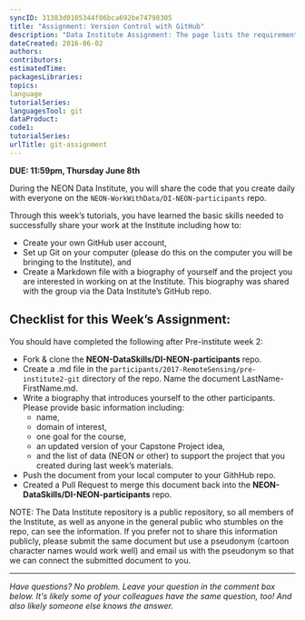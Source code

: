 ```yaml
---
syncID: 31383d0105344f06bca692be74798305
title: "Assignment: Version Control with GitHub"
description: "Data Institute Assignment: The page lists the requirements for the week 2 assignment on version control and GitHub."
dateCreated: 2016-06-02
authors:
contributors:
estimatedTime:
packagesLibraries:
topics:
language
tutorialSeries: 
languagesTool: git
dataProduct:
code1:
tutorialSeries: 
urlTitle: git-assignment
---
```



**DUE: 11:59pm, Thursday June 8th**

During the NEON Data Institute, you will share the code that you create daily
with everyone on the `NEON-WorkWithData/DI-NEON-participants` repo.

Through this week’s tutorials, you have learned the basic skills needed to
successfully share your work at the Institute including how to:

* Create your own GitHub user account,
* Set up Git on your computer (please do this on the computer you will be 
bringing to the Institute), and
* Create a Markdown file with a biography of yourself and the project you are 
interested in working on at the Institute. This biography was shared with the 
group via the Data Institute’s GitHub repo.

## Checklist for this Week’s Assignment:

You should have completed the following after Pre-institute week 2:

* Fork & clone the **NEON-DataSkills/DI-NEON-participants** repo.
* Create a .md file in the `participants/2017-RemoteSensing/pre-institute2-git` directory of the
repo. Name the document LastName-FirstName.md.
* Write a biography that introduces yourself to the other participants. Please
provide basic information including:
  + name,
  + domain of interest,
  + one goal for the course,
  + an updated version of your Capstone Project idea,
  + and the list of data (NEON or other) to support the project that you created
during last week’s materials.
* Push the document from your local computer to your GithHub repo.
* Created a Pull Request to merge this document back into the
**NEON-DataSkills/DI-NEON-participants** repo.

NOTE: The Data Institute repository is a public repository, so all members of
the Institute, as well as anyone in the general public who stumbles on the repo,
can see the information. If you prefer not to share this information publicly,
please submit the same document but use a pseudonym (cartoon character names
would work well) and email us with the pseudonym so that we can connect the
submitted document to you.

****

*Have questions? No problem. Leave your question in the comment box below.
It's likely some of your colleagues have the same question, too! And also
likely someone else knows the answer.*
